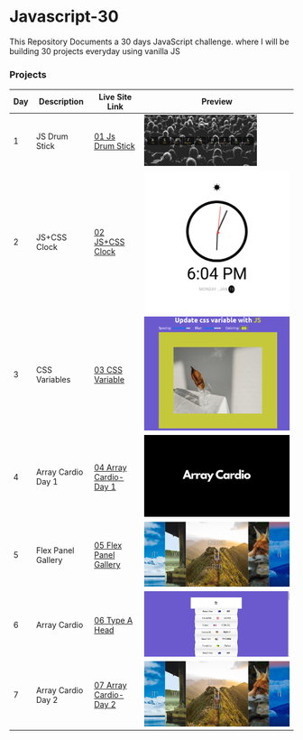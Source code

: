 # Javascript-30
This Repository Documents a 30 days  JavaScript challenge. where I will be building 30 projects  everyday using vanilla  JS

### Projects

| Day | Description | Live Site Link | Preview |
| --- | ----------- | ---- | ---- |
| 1   |  JS Drum Stick| [01 Js Drum Stick](http://fevenseyfu.me/Javascript-30/01-Javascript-drum-kit/) |<img src="assets/Day_1.png" alt="Day 1" width="200"/>|
| 2   |  JS+CSS Clock| [02 JS+CSS Clock](http://fevenseyfu.me/Javascript-30/02-JS-and-CSS-Clock/) |![Day 2](assets/Day_2.png)|
| 3   |  CSS Variables| [03 CSS Variable](http://fevenseyfu.me/Javascript-30/03-CSS-Variables/) | ![Day 3](assets/Day_3.png)|
| 4   |  Array Cardio Day 1| [04 Array Cardio-Day 1](http://fevenseyfu.me/Javascript-30/04-Array-Cardio-day-1/) | ![Day 4](assets/Day_4.png)|
| 5   |  Flex Panel Gallery| [05 Flex Panel Gallery](http://fevenseyfu.me/Javascript-30/05-Flex-Panel-Gallery/) | ![Day 5](assets/Day_5.png)|
| 6   |  Array Cardio| [06 Type A Head](http://fevenseyfu.me/Javascript-30/06-Type-Ahead/) | ![Day 6](assets/Day_6.png)|
| 7   |  Array Cardio Day 2| [07 Array Cardio-Day 2](http://fevenseyfu.me/Javascript-30/07-Array-Cardio-Day-2/) | ![Day 7](assets/Day_5.png)|

